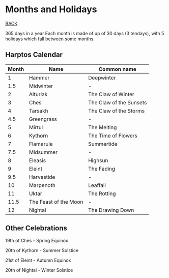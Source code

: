 # Months and Holidays

[BACK](./README.md)

365 days in a year
Each month is made of up of 30 days (3 tendays), with 5 holidays which fall between some months. 

## Harptos Calendar

Month	| Name	| Common name 
---| ---| --- 
1	| Hammer	| Deepwinter
1.5 | Midwinter | - 
2	| Alturiak	| The Claw of Winter
3	| Ches	| The Claw of the Sunsets
4	| Tarsakh	| The Claw of the Storms
4.5 | Greengrass | - 
5	| Mirtul	| The Melting
6	| Kythorn	| The Time of Flowers
7	| Flamerule	| Summertide
7.5 | Midsummer | - 
8	| Eleasis	| Highsun
9	| Eleint	| The Fading
9.5 | Harvestide | - 
10	| Marpenoth	| Leaffall
11	| Uktar	| The Rotting
11.5 | The Feast of the Moon | - 
12	| Nightal	| The Drawing Down

## Other Celebrations

19th of Ches - Spring Equinox

20th of Kythorn - Summer Solstice

21st of Eleint - Autumn Equinox

20th of Nightal - Winter Solstice

<!---

## Lunar Cycle

| Month | Name                  | Common name             | Lunar Stage                       |
| ----- | --------------------- | ----------------------- | --------------------------------- |
| 1     | Hammer                | Deepwinter              | 7th - New Moon, 22nd - Full Moon  |
| 1.5   | Midwinter             | -                       | -                                 |
| 2     | Alturiak              | The Claw of Winter      | 5th - New Moon, 19th - Full Moon  |
| 3     | Ches                  | The Claw of the Sunsets | 4th - New Moon, 18th - Full Moon  |
| 4     | Tarsakh               | The Claw of the Storms  | 2nd - New Moon, 16th - Full Moon  |
| 4.5   | Greengrass            | -                       | New Moon                          |
| 5     | Mirtul                | The Melting             | 14th - Full Moon, 28th - New Moon |
| 6     | Kythorn               | The Time of Flowers     | 12th - Full Moon, 26th - New Moon |
| 7     | Flamerule             | Summertide              | 10th - Full Moon, 24th - New Moon |
| 7.5   | Midsummer             | -                       | -                                 |
| 8     | Eleasis               | Highsun                 | 7th - Full Moon, 21st - New Moon  |
| 9     | Eleint                | The Fading              | 5th - Full Moon, 19th - New Moon  |
| 9.5   | Harvestide            | -                       | -                                 |
| 10    | Marpenoth             | Leaffall                | 2nd - Full Moon, 16th - New Moon  |
| 11    | Uktar                 | The Rotting             | 1st - Full Moon, 15th - New Moon  |
| 11.5  | The Feast of the Moon | -                       | Full Moon                         |
| 12    | Nightal               | The Drawing Down        | 13th - New Moon, 27th - Full Moon |

--->